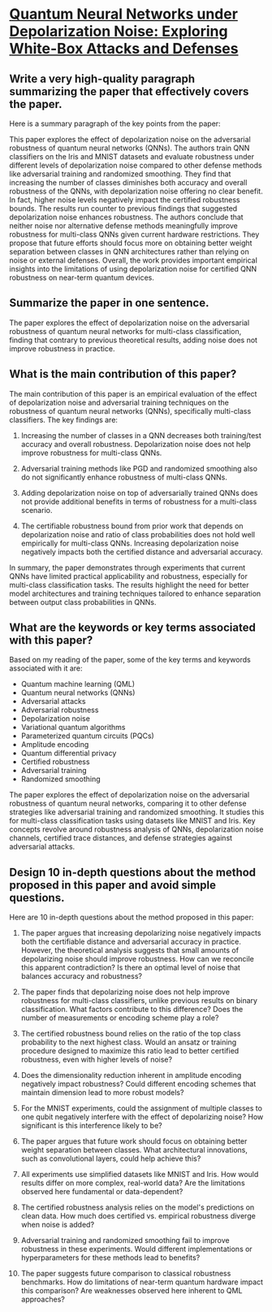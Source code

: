 # [Quantum Neural Networks under Depolarization Noise: Exploring White-Box   Attacks and Defenses](https://arxiv.org/abs/2311.17458)

## Write a very high-quality paragraph summarizing the paper that effectively covers the paper.

 Here is a summary paragraph of the key points from the paper:

This paper explores the effect of depolarization noise on the adversarial robustness of quantum neural networks (QNNs). The authors train QNN classifiers on the Iris and MNIST datasets and evaluate robustness under different levels of depolarization noise compared to other defense methods like adversarial training and randomized smoothing. They find that increasing the number of classes diminishes both accuracy and overall robustness of the QNNs, with depolarization noise offering no clear benefit. In fact, higher noise levels negatively impact the certified robustness bounds. The results run counter to previous findings that suggested depolarization noise enhances robustness. The authors conclude that neither noise nor alternative defense methods meaningfully improve robustness for multi-class QNNs given current hardware restrictions. They propose that future efforts should focus more on obtaining better weight separation between classes in QNN architectures rather than relying on noise or external defenses. Overall, the work provides important empirical insights into the limitations of using depolarization noise for certified QNN robustness on near-term quantum devices.


## Summarize the paper in one sentence.

 The paper explores the effect of depolarization noise on the adversarial robustness of quantum neural networks for multi-class classification, finding that contrary to previous theoretical results, adding noise does not improve robustness in practice.


## What is the main contribution of this paper?

 The main contribution of this paper is an empirical evaluation of the effect of depolarization noise and adversarial training techniques on the robustness of quantum neural networks (QNNs), specifically multi-class classifiers. The key findings are:

1) Increasing the number of classes in a QNN decreases both training/test accuracy and overall robustness. Depolarization noise does not help improve robustness for multi-class QNNs.

2) Adversarial training methods like PGD and randomized smoothing also do not significantly enhance robustness of multi-class QNNs. 

3) Adding depolarization noise on top of adversarially trained QNNs does not provide additional benefits in terms of robustness for a multi-class scenario.

4) The certifiable robustness bound from prior work that depends on depolarization noise and ratio of class probabilities does not hold well empirically for multi-class QNNs. Increasing depolarization noise negatively impacts both the certified distance and adversarial accuracy.

In summary, the paper demonstrates through experiments that current QNNs have limited practical applicability and robustness, especially for multi-class classification tasks. The results highlight the need for better model architectures and training techniques tailored to enhance separation between output class probabilities in QNNs.


## What are the keywords or key terms associated with this paper?

 Based on my reading of the paper, some of the key terms and keywords associated with it are:

- Quantum machine learning (QML)
- Quantum neural networks (QNNs) 
- Adversarial attacks
- Adversarial robustness
- Depolarization noise
- Variational quantum algorithms
- Parameterized quantum circuits (PQCs)
- Amplitude encoding
- Quantum differential privacy
- Certified robustness
- Adversarial training 
- Randomized smoothing

The paper explores the effect of depolarization noise on the adversarial robustness of quantum neural networks, comparing it to other defense strategies like adversarial training and randomized smoothing. It studies this for multi-class classification tasks using datasets like MNIST and Iris. Key concepts revolve around robustness analysis of QNNs, depolarization noise channels, certified trace distances, and defense strategies against adversarial attacks.


## Design 10 in-depth questions about the method proposed in this paper and avoid simple questions.

 Here are 10 in-depth questions about the method proposed in this paper:

1. The paper argues that increasing depolarizing noise negatively impacts both the certifiable distance and adversarial accuracy in practice. However, the theoretical analysis suggests that small amounts of depolarizing noise should improve robustness. How can we reconcile this apparent contradiction? Is there an optimal level of noise that balances accuracy and robustness?

2. The paper finds that depolarizing noise does not help improve robustness for multi-class classifiers, unlike previous results on binary classification. What factors contribute to this difference? Does the number of measurements or encoding scheme play a role? 

3. The certified robustness bound relies on the ratio of the top class probability to the next highest class. Would an ansatz or training procedure designed to maximize this ratio lead to better certified robustness, even with higher levels of noise?  

4. Does the dimensionality reduction inherent in amplitude encoding negatively impact robustness? Could different encoding schemes that maintain dimension lead to more robust models?

5. For the MNIST experiments, could the assignment of multiple classes to one qubit negatively interfere with the effect of depolarizing noise? How significant is this interference likely to be?

6. The paper argues that future work should focus on obtaining better weight separation between classes. What architectural innovations, such as convolutional layers, could help achieve this?

7. All experiments use simplified datasets like MNIST and Iris. How would results differ on more complex, real-world data? Are the limitations observed here fundamental or data-dependent?  

8. The certified robustness analysis relies on the model's predictions on clean data. How much does certified vs. empirical robustness diverge when noise is added?

9. Adversarial training and randomized smoothing fail to improve robustness in these experiments. Would different implementations or hyperparameters for these methods lead to benefits?

10. The paper suggests future comparison to classical robustness benchmarks. How do limitations of near-term quantum hardware impact this comparison? Are weaknesses observed here inherent to QML approaches?
